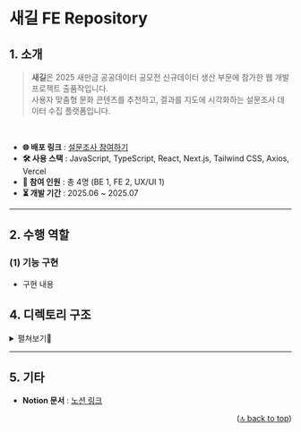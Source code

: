 # 새길 FE Repository
<!--
  프로젝트의 새길 리드미 타이틀입니다.
  FE: 프론트엔드 전용 README
  BE: 백엔드 전용 README
  적절히 맞춰서 기재해주세요
-->

## 1. 소개
<!--
  프로젝트 개요를 서술합니다.
  예: 서비스 목적, 주요 기능 요약, 사용 기술 스택, 참여 인원 등
-->

>**새길**은 2025 새만금 공공데이터 공모전 신규데이터 생산 부문에 참가한 웹 개발 프로젝트 출품작입니다.\
>사용자 맞춤형 문화 콘텐츠를 추천하고, 결과를 지도에 시각화하는 설문조사 데이터 수집 플랫폼입니다.

<br />

- **🌐 배포 링크** : [설문조사 참여하기](https://saegil.vercel.app/)
- **🛠️ 사용 스택** : JavaScript, TypeScript, React, Next.js, Tailwind CSS, Axios, Vercel
- **👥 참여 인원** : 총 4명 (BE 1, FE 2, UX/UI 1)
- **⏳ 개발 기간** : 2025.06 ~ 2025.07

---

## 2. 수행 역할
<!--
  프로젝트에서 구현한 주요 기능을 나열합니다.
  기능 요약, URL (있다면), 설명 포함해도 좋습니다.
-->

### (1) 기능 구현
- 구현 내용


## 4. 디렉토리 구조
<!--
  주요 폴더 구조를 간략하게 표현합니다.
  트리 구조 또는 코드 블럭 사용
-->

<details>
<summary>펼쳐보기📁</summary>

```bash
src/
├─ app/
│  ├─ _components/
│  │  ├─ LandingPage/
│  │  │  └─ index.tsx
│  │  ├─ SurveyScreen/
│  │  │  ├─ hooks/
│  │  │  │  ├─ usePostSurvey.ts
│  │  │  │  └─ useSurvey.ts
│  │  │  ├─ index.tsx
│  │  │  ├─ ProgressBar.jsx
│  │  │  └─ SurveyOption.tsx
│  │  └─ TransitionScreen/
│  │     └─ index.tsx
│  ├─ recommend/
│  │  ├─ _components/
│  │  │  ├─ MapView/
│  │  │  │  ├─ index.tsx
│  │  │  │  └─ RecommendationMarker.tsx
│  │  │  └─ RecommendationPanel/
│  │  │     ├─ index.tsx
│  │  │     ├─ SkeletonCard.tsx
│  │  │     └─ SpaceCard.tsx
│  │  ├─ SatisfactionModalContent/
│  │  │  ├─ hooks/
│  │  │  │  └─ usePatchSatisfaction.ts
│  │  │  ├─ index.tsx
│  │  │  └─ SatisfactionForm.tsx
│  │  ├─ NavBar.tsx
│  │  ├─ SatisfactionModalButton.tsx
│  │  ├─ _hooks/
│  │  │  └─ useGetRecommendation.ts
│  │  └─ page.tsx
│  ├─ submit-success/
│  │  └─ page.tsx
│  ├─ favicon.ico
│  ├─ globals.css
│  ├─ layout.tsx
│  └─ page.tsx
├─ assets/
│  ├─ fonts/
│  ├─ icons/
│  ├─ images/
│  └─ logo/
├─ components/
│  ├─ Button/
│  ├─ ErrorScreen/
│  └─ Modal/
├─ constants/
│  ├─ satisfactionData.ts
│  ├─ spaceData.ts
│  ├─ surveyData.ts
│  └─ transitionData.ts
├─ lib/
│  ├─ apis/
│  │  └─ survey.ts
│  ├─ axiosInstance.ts
│  └─ type.ts
└─ utils/
   ├─ createNewUser.ts
   ├─ getCity.ts
   ├─ getDestination.ts
   └─ getMidpoint.ts
```

</details>

---

## 5. 기타
<!--
  추가적으로 기록할 정보 (예: 향후 계획, 라이센스, 협업 도구 등)
-->

- **Notion 문서** : [노션 링크](https://kimd0ngjun.notion.site/200420aa1940809faa85e562a0fb1fbf)


<p align="right">(<a href="#readme-top">🔝 back to top</a>)</p>

[Next.js]: https://img.shields.io/badge/next.js-000000?style=for-the-badge&logo=nextdotjs&logoColor=white
[Next-url]: https://nextjs.org/
